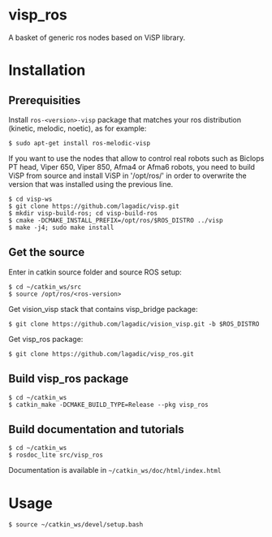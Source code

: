 visp_ros
========

A basket of generic ros nodes based on ViSP library.

# Installation

## Prerequisities

Install `ros-<version>-visp` package that matches your ros distribution (kinetic, melodic, noetic), as for example:

	$ sudo apt-get install ros-melodic-visp

If you want to use the nodes that allow to control real robots such as Biclops PT head, Viper 650, Viper 850, Afma4 or Afma6 robots, you need to build ViSP from source and install ViSP in '/opt/ros/<ros-version>' in order to overwrite the version that was installed using the previous line. 

	$ cd visp-ws
	$ git clone https://github.com/lagadic/visp.git
	$ mkdir visp-build-ros; cd visp-build-ros
	$ cmake -DCMAKE_INSTALL_PREFIX=/opt/ros/$ROS_DISTRO ../visp
	$ make -j4; sudo make install

## Get the source

Enter in catkin source folder and source ROS setup:

	$ cd ~/catkin_ws/src
	$ source /opt/ros/<ros-version>

Get vision_visp stack that contains visp_bridge package:

	$ git clone https://github.com/lagadic/vision_visp.git -b $ROS_DISTRO

Get visp_ros package:

	$ git clone https://github.com/lagadic/visp_ros.git

## Build visp_ros package

	$ cd ~/catkin_ws
	$ catkin_make -DCMAKE_BUILD_TYPE=Release --pkg visp_ros

## Build documentation and tutorials

	$ cd ~/catkin_ws
	$ rosdoc_lite src/visp_ros

Documentation is available in `~/catkin_ws/doc/html/index.html`


# Usage

	$ source ~/catkin_ws/devel/setup.bash
